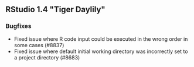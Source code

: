 ## RStudio 1.4 "Tiger Daylily"

### Bugfixes

* Fixed issue where R code input could be executed in the wrong order in some cases (#8837)
* Fixed issue where default initial working directory was incorrectly set to a project directory (#8683)
